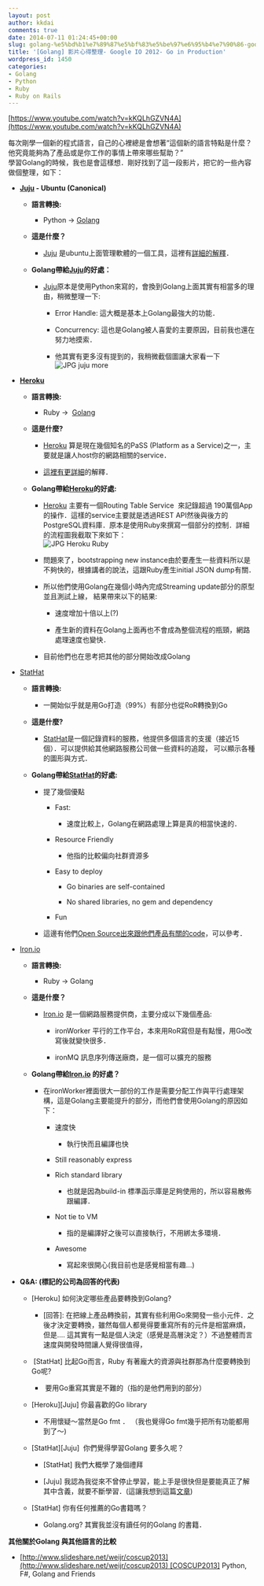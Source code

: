 ```yaml
---
layout: post
author: kkdai
comments: true
date: 2014-07-11 01:24:45+00:00
slug: golang-%e5%bd%b1%e7%89%87%e5%bf%83%e5%be%97%e6%95%b4%e7%90%86-google-io-2012-go-in-production
title: '[Golang] 影片心得整理- Google IO 2012- Go in Production'
wordpress_id: 1450
categories:
- Golang
- Python
- Ruby
- Ruby on Rails
---
```


[https://www.youtube.com/watch?v=kKQLhGZVN4A](https://www.youtube.com/watch?v=kKQLhGZVN4A)




每次剛學一個新的程式語言，自己的心裡總是會想著“這個新的語言特點是什麼？他究竟能夠為了產品或是你工作的事情上帶來哪些幫助？”  
學習Golang的時候，我也是會這樣想．剛好找到了這一段影片，把它的一些內容做個整理，如下：






  * **[Juju](http://en.wikipedia.org/wiki/Juju_(software)) - Ubuntu (Canonical)**



    * **語言轉換:**



      * Python -> [Golang](http://zh.wikipedia.org/wiki/Go)



    * **這是什麼？**



      * [Juju](http://en.wikipedia.org/wiki/Juju_(software)) 是ubuntu上面管理軟體的一個工具，這裡有[詳細的解釋](http://www.arthurtoday.com/2011/12/ubuntu-juju.html#.U7tDVY2Sz0Q)．



    * **Golang帶給[Juju](http://en.wikipedia.org/wiki/Juju_(software))的好處：**



      * [Juju](http://en.wikipedia.org/wiki/Juju_(software))原本是使用Python來寫的，會換到Golang上面其實有相當多的理由，稍微整理一下:



        * Error Handle: 這大概是基本上Golang最強大的功能． 


        * Concurrency: 這也是Golang被人喜愛的主要原因，目前我也還在努力地摸索．


        * 他其實有更多沒有提到的，我稍微截個圖讓大家看一下  
![JPG juju more](http://www.evanlin.com/blog/wp-content/uploads/2014/07/JPG-juju-more.jpg)





  * [**Heroku**](https://www.heroku.com/)



    * **語言轉換:**



      * Ruby ->  [Golang](http://zh.wikipedia.org/wiki/Go)



    * **這是什麼?**



      * [Heroku](https://www.heroku.com/) 算是現在幾個知名的PaSS (Platform as a Service)之一，主要就是讓人host你的網路相關的service．


      * [這裡有更詳細](http://www.inside.com.tw/2010/09/20/heroku)的解釋．



    * **Golang帶給[Heroku](https://www.heroku.com/)的好處:**



      * [Heroku](https://www.heroku.com/) 主要有一個Routing Table Service  來記錄超過 190萬個App的操作．這樣的service主要就是透過REST API然後與後方的PostgreSQL資料庫．原本是使用Ruby來撰寫一個部分的控制．詳細的流程圖我截取下來如下：  
![JPG Heroku Ruby](http://www.evanlin.com/blog/wp-content/uploads/2014/07/JPG-Heroku-Ruby.jpg)


      * 問題來了，bootstrapping new instance由於要產生一些資料所以是不夠快的，根據講者的說法，這跟Ruby產生initial JSON dump有關．


      * 所以他們使用Golang在幾個小時內完成Streaming update部分的原型並且測試上線， 結果帶來以下的結果:



        * 速度增加十倍以上(?)


        * 產生新的資料在Golang上面再也不會成為整個流程的瓶頸，網路處理速度也變快．



      * 目前他們也在思考把其他的部分開始改成Golang




  * [StatHat](http://www.stathat.com/)



    * **語言轉換:**



      * 一開始似乎就是用Go打造（99%）有部分也從RoR轉換到Go



    * **這是什麼?**



      * [StatHat](http://www.stathat.com/)是一個記錄資料的服務，他提供多個語言的支援（接近15個）．可以提供給其他網路服務公司做一些資料的追蹤， 可以顯示各種的圖形與方式．



    * **Golang帶給[StatHat](http://www.stathat.com/)的好處:**



      * 提了幾個優點



        * Fast:



          * 速度比較上，Golang在網路處理上算是真的相當快速的．



        * Resource Friendly



          * 他指的比較偏向社群資源多



        * Easy to deploy



          * Go binaries are self-contained


          * No shared libraries, no gem and dependency



        * Fun



      * 這邊有他們[Open Source出來跟他們產品有關的code](http://www.stathat.com/src)，可以參考．




  * [Iron.io](http://www.iron.io/)



    * **語言轉換:**



      * Ruby -> Golang



    * **這是什麼？**



      * [Iron.io](http://www.iron.io/) 是一個網路服務提供商，主要分成以下幾個產品:



        * ironWorker 平行的工作平台，本來用RoR寫但是有點慢，用Go改寫後就變快很多．


        * ironMQ 訊息序列傳送廠商，是一個可以擴充的服務




    * **Golang帶給[Iron.io](http://www.iron.io/) 的好處？**



      * 在ironWorker裡面很大一部份的工作是需要分配工作與平行處理架構，這是Golang主要能提升的部分，而他們會使用Golang的原因如下：



        * 速度快



          * 執行快而且編譯也快



        * Still reasonably express


        * Rich standard library



          * 也就是因為build-in 標準函示庫是足夠使用的，所以容易散佈跟編譯．



        * Not tie to VM



          * 指的是編譯好之後可以直接執行，不用綁太多環境．



        * Awesome



          * 寫起來很開心(我目前也是感覺相當有趣...)






  * **Q&A: (標記的公司為回答的代表)**



    * [Heroku] 如何決定哪些產品要轉換到Golang?



      * [回答]: 在把線上產品轉換前，其實有些利用Go來開發一些小元件．之後才決定要轉換，雖然每個人都覺得要重寫所有的元件是相當麻煩，但是.... 這其實有一點是個人決定（感覺是高層決定？）不過整體而言速度與開發時間讓人覺得很值得，



    *  [StatHat] 比起Go而言，Ruby 有著龐大的資源與社群那為什麼要轉換到Go呢?



      *  要用Go重寫其實是不難的（指的是他們用到的部分）



    * [Heroku][Juju] 你最喜歡的Go library



      * 不用懷疑～當然是Go fmt ． （我也覺得Go fmt幾乎把所有功能都用到了～)



    * [StatHat][Juju]  你們覺得學習Golang 要多久呢？



      * [StatHat] 我們大概學了幾個禮拜


      * [Juju] 我認為我從來不曾停止學習，能上手是很快但是要能真正了解其中含義，就要不斷學習．(這讓我想到這篇[文章](http://techorange.com/2014/07/09/step-step-path-becoming-great-software-developer/))



    * [StatHat] 你有任何推薦的Go書籍嗎？



      * Golang.org? 其實我並沒有讀任何的Golang 的書籍． 






**其他關於Golang 與其他語言的比較**






  * [http://www.slideshare.net/weijr/coscup2013](http://www.slideshare.net/weijr/coscup2013) [COSCUP2013] Python, F#, Golang and Friends

